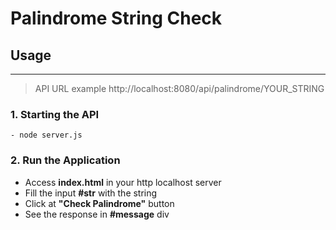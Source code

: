 # Palindrome String Check

## Usage
----
>API URL example http://localhost:8080/api/palindrome/YOUR_STRING

### 1. Starting the API
    - node server.js

### 2. Run the Application
- Access **index.html** in your http localhost server
- Fill the input **#str** with the string
- Click at **"Check Palindrome"** button
- See the response in **#message** div